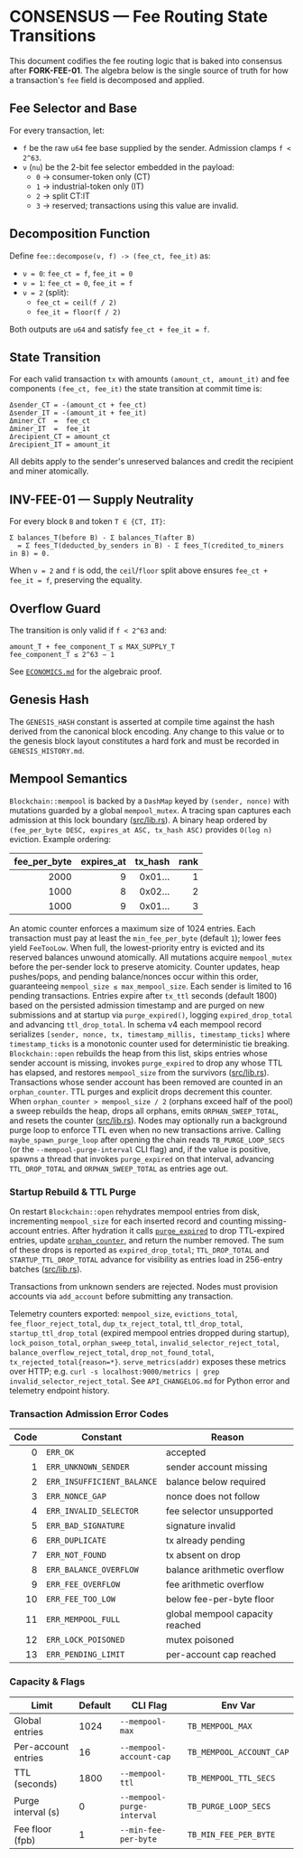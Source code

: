 # CONSENSUS — Fee Routing State Transitions

This document codifies the fee routing logic that is baked into consensus after **FORK-FEE-01**.  The algebra below is the single source of truth for how a transaction's `fee` field is decomposed and applied.

## Fee Selector and Base

For every transaction, let:

- `f` be the raw `u64` fee base supplied by the sender.  Admission clamps `f < 2^63`.
- `ν` (`nu`) be the 2-bit fee selector embedded in the payload:
  - `0` → consumer-token only (CT)
  - `1` → industrial-token only (IT)
  - `2` → split CT∶IT
  - `3` → reserved; transactions using this value are invalid.

## Decomposition Function

Define `fee::decompose(ν, f) -> (fee_ct, fee_it)` as:

- `ν = 0`: `fee_ct = f`, `fee_it = 0`
- `ν = 1`: `fee_ct = 0`, `fee_it = f`
- `ν = 2` (split):
  - `fee_ct = ceil(f / 2)`
  - `fee_it = floor(f / 2)`

Both outputs are `u64` and satisfy `fee_ct + fee_it = f`.

## State Transition

For each valid transaction `tx` with amounts `(amount_ct, amount_it)` and fee components `(fee_ct, fee_it)` the state transition at commit time is:

```
Δsender_CT = -(amount_ct + fee_ct)
Δsender_IT = -(amount_it + fee_it)
Δminer_CT  =  fee_ct
Δminer_IT  =  fee_it
Δrecipient_CT = amount_ct
Δrecipient_IT = amount_it
```

All debits apply to the sender's unreserved balances and credit the recipient and miner atomically.

## INV-FEE-01 — Supply Neutrality

For every block `B` and token `T ∈ {CT, IT}`:

```
Σ balances_T(before B) - Σ balances_T(after B)
  = Σ fees_T(deducted_by_senders in B) - Σ fees_T(credited_to_miners in B) = 0.
```

When `ν = 2` and `f` is odd, the `ceil`/`floor` split above ensures `fee_ct + fee_it = f`, preserving the equality.

## Overflow Guard

The transition is only valid if `f < 2^63` and:

```
amount_T + fee_component_T ≤ MAX_SUPPLY_T
fee_component_T ≤ 2^63 − 1
```

See [`ECONOMICS.md`](ECONOMICS.md#inv-fee-02) for the algebraic proof.

## Genesis Hash

The `GENESIS_HASH` constant is asserted at compile time against the hash derived from the canonical block encoding. Any change to this value or to the genesis block layout constitutes a hard fork and must be recorded in `GENESIS_HISTORY.md`.

## Mempool Semantics

`Blockchain::mempool` is backed by a `DashMap` keyed by `(sender, nonce)` with
mutations guarded by a global `mempool_mutex`.
A tracing span captures each admission at this lock boundary
([src/lib.rs](src/lib.rs#L1067-L1082)).
A binary heap ordered by `(fee_per_byte DESC, expires_at ASC, tx_hash ASC)`
provides `O(log n)` eviction. Example ordering:

| fee_per_byte | expires_at | tx_hash | rank |
|-------------:|-----------:|--------:|-----:|
|        2000  |          9 | 0x01…   | 1    |
|        1000  |          8 | 0x02…   | 2    |
|        1000  |          9 | 0x01…   | 3    |

An atomic counter enforces a maximum size of 1024
entries. Each transaction must pay at least the `min_fee_per_byte` (default `1`);
lower fees yield `FeeTooLow`. When full, the lowest-priority entry is evicted
and its reserved balances unwound atomically. All mutations acquire
`mempool_mutex` before the per-sender lock to preserve atomicity. Counter
updates, heap pushes/pops, and pending balance/nonces occur within this order,
guaranteeing `mempool_size ≤ max_mempool_size`. Each sender is
limited to 16 pending transactions. Entries expire after `tx_ttl` seconds
(default 1800) based on the persisted admission timestamp and are purged on new
submissions and at startup via `purge_expired()`, logging `expired_drop_total`
and advancing `ttl_drop_total`. In schema v4 each mempool record serializes
`[sender, nonce, tx, timestamp_millis, timestamp_ticks]` where `timestamp_ticks`
is a monotonic counter used for deterministic tie breaking. `Blockchain::open`
rebuilds the heap from this list, skips entries whose sender account is missing,
invokes `purge_expired` to drop any whose TTL has elapsed, and restores
`mempool_size` from the survivors ([src/lib.rs](src/lib.rs#L855-L916)).
Transactions whose sender account has been removed are counted in an
`orphan_counter`. TTL purges and explicit drops decrement this counter. When
`orphan_counter > mempool_size / 2` (orphans exceed half of the pool) a sweep
rebuilds the heap, drops all orphans, emits `ORPHAN_SWEEP_TOTAL`, and resets the
counter ([src/lib.rs](src/lib.rs#L1638-L1663)).
Nodes may optionally run a background purge loop to enforce TTL even when
no new transactions arrive. Calling `maybe_spawn_purge_loop` after opening the
chain reads `TB_PURGE_LOOP_SECS` (or the `--mempool-purge-interval` CLI flag)
and, if the value is positive, spawns a thread that invokes `purge_expired`
on that interval, advancing `TTL_DROP_TOTAL` and `ORPHAN_SWEEP_TOTAL` as
entries age out.

### Startup Rebuild & TTL Purge

On restart `Blockchain::open` rehydrates mempool entries from disk, incrementing
`mempool_size` for each inserted record and counting missing-account entries.
After hydration it calls [`purge_expired`](src/lib.rs#L1597-L1666) to drop
TTL-expired entries, update [`orphan_counter`](src/lib.rs#L1638-L1663), and
return the number removed. The sum of these drops is reported as
`expired_drop_total`; `TTL_DROP_TOTAL` and `STARTUP_TTL_DROP_TOTAL` advance for visibility as entries load in 256-entry batches
([src/lib.rs](src/lib.rs#L918-L935)).

Transactions from unknown senders are rejected. Nodes must provision accounts via
`add_account` before submitting any transaction.

Telemetry counters exported: `mempool_size`, `evictions_total`,
`fee_floor_reject_total`, `dup_tx_reject_total`, `ttl_drop_total`,
`startup_ttl_drop_total` (expired mempool entries dropped during startup), `lock_poison_total`, `orphan_sweep_total`,
`invalid_selector_reject_total`, `balance_overflow_reject_total`,
`drop_not_found_total`, `tx_rejected_total{reason=*}`. `serve_metrics(addr)`
exposes these metrics over HTTP; e.g. `curl -s localhost:9000/metrics | grep
invalid_selector_reject_total`. See `API_CHANGELOG.md` for Python error and
telemetry endpoint history.

### Transaction Admission Error Codes

| Code | Constant                  | Reason                  |
|----:|---------------------------|-------------------------|
| 0   | `ERR_OK`                  | accepted                |
| 1   | `ERR_UNKNOWN_SENDER`      | sender account missing  |
| 2   | `ERR_INSUFFICIENT_BALANCE`| balance below required  |
| 3   | `ERR_NONCE_GAP`           | nonce does not follow   |
| 4   | `ERR_INVALID_SELECTOR`    | fee selector unsupported|
| 5   | `ERR_BAD_SIGNATURE`       | signature invalid       |
| 6   | `ERR_DUPLICATE`           | tx already pending      |
| 7   | `ERR_NOT_FOUND`           | tx absent on drop       |
| 8   | `ERR_BALANCE_OVERFLOW`    | balance arithmetic overflow |
| 9   | `ERR_FEE_OVERFLOW`        | fee arithmetic overflow |
| 10  | `ERR_FEE_TOO_LOW`         | below fee-per-byte floor|
| 11  | `ERR_MEMPOOL_FULL`        | global mempool capacity reached |
| 12  | `ERR_LOCK_POISONED`       | mutex poisoned          |
| 13  | `ERR_PENDING_LIMIT`       | per-account cap reached |

### Capacity & Flags

| Limit               | Default | CLI Flag                | Env Var                    |
|---------------------|---------|------------------------|----------------------------|
| Global entries      | 1024    | `--mempool-max`        | `TB_MEMPOOL_MAX`           |
| Per-account entries | 16      | `--mempool-account-cap`| `TB_MEMPOOL_ACCOUNT_CAP`   |
| TTL (seconds)       | 1800    | `--mempool-ttl`        | `TB_MEMPOOL_TTL_SECS`      |
| Purge interval (s)  | 0       | `--mempool-purge-interval` | `TB_PURGE_LOOP_SECS` |
| Fee floor (fpb)     | 1       | `--min-fee-per-byte`   | `TB_MIN_FEE_PER_BYTE`      |

